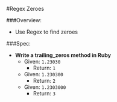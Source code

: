 #Regex Zeroes

###Overview:
* Use Regex to find zeroes

###Spec:
- **Write a trailing_zeros method in Ruby**
	- Given: `1.23030`
		- Return: `1`
	- Given: `1.230300`
		- Return: `2`
	- Given: `1.2303000`
		- Return: `3`

